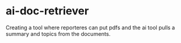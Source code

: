 # ai-doc-retriever
Creating a tool where reporteres can put pdfs and the ai tool pulls a summary and topics from the documents. 
